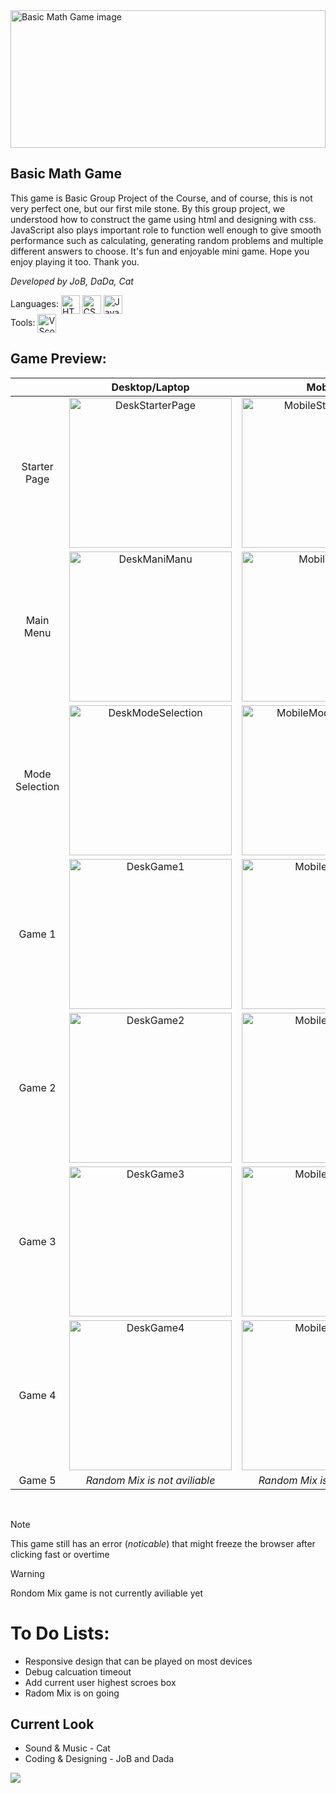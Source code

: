 <img width="100%" height="220" object="cover" alt="Basic Math Game image" src="https://github.com/user-attachments/assets/d49bfb6c-f519-41d7-a906-b800af934fe8">

<p/>

## Basic Math Game

<p>
This game is Basic Group Project of the Course, and of course, this is not very perfect one, but our first mile stone. By this group project, we understood how to construct the game using html and designing with css. JavaScript also plays important role to function well enough to give smooth performance such as calculating, generating random problems and multiple different answers to choose. It's fun and enjoyable mini game. Hope you enjoy playing it too. Thank you.
</p>

*Developed by JoB, DaDa, Cat*

<p/>

Languages: <a href="#" title="HTML5"><img alt="HTML5" src="https://skillicons.dev/icons?i=html" height="30" align="center"/></a> <a href="#" title="CSS"><img alt="CSS" src="https://skillicons.dev/icons?i=css" height="30" align="center"/></a> <a href="#" title="JavaScript"><img alt="JavaScript" src="https://skillicons.dev/icons?i=js" height="30" align="center"/></a> 
<br>
Tools: <a href="#" title="VScode"><img alt="VScode" src="https://skillicons.dev/icons?i=vscode" height="30" align="center"/></a>

<p/>

## Game Preview:

| | Desktop/Laptop | Mobile |
|:--:|:--:|:--:|
| Starter Page | <img src="https://github.com/user-attachments/assets/fcfe2d56-a72f-4a4a-9098-eb14e5857751"  alt="DeskStarterPage" width = 260px height = 240px > | <img src="https://github.com/user-attachments/assets/d0060913-6e80-4cb7-b7eb-ae8272bea320"  alt="MobileStarterPage" width = 260px height = 240px > |
| Main Menu | <img src="https://github.com/user-attachments/assets/18eb153c-5277-408b-a112-27353a0cc897" alt="DeskManiManu" width = 260px height = 240px> | <img src="https://github.com/user-attachments/assets/dac7140b-252e-4ede-89da-3ff7793a1b44" alt="MobileMenu" width = 260px height = 240px> |
| Mode Selection | <img src="https://github.com/user-attachments/assets/fe417969-fbac-4304-ac8a-5dd14c3ee60c" alt="DeskModeSelection" width = 260px height = 240px> | <img src="https://github.com/user-attachments/assets/c2efcaf2-d1b6-4a57-a226-7386d703ba95" alt="MobileModeSelection" width = 260px height = 240px> |
| Game 1 | <img src="https://github.com/user-attachments/assets/a067564d-11b4-4a9c-994c-e1b1ee1eac2b" alt="DeskGame1" width = 260px height = 240px> | <img src="https://github.com/user-attachments/assets/333c9863-6ca7-4b56-9d4f-9665a2919582" alt="MobileGame1" width = 260px height = 240px> |
| Game 2 | <img src="https://github.com/user-attachments/assets/f825a2b0-e03c-4611-b44f-0e646695e549" alt="DeskGame2" width = 260px height = 240px> | <img src="https://github.com/user-attachments/assets/9342c224-ca08-4dfd-9eac-05f79ee13f7e" alt="MobileGame2" width = 260px height = 240px> |
| Game 3 | <img src="https://github.com/user-attachments/assets/05fd0801-24c1-415f-938d-f579e59f1adc" alt="DeskGame3" width = 260px height = 240px> | <img src="https://github.com/user-attachments/assets/3c2ecad7-061f-465c-83f0-b96be00cb991" alt="MobileGame3" width = 260px height = 240px> |
| Game 4 | <img src="https://github.com/user-attachments/assets/c348c8c4-5f43-4cdf-b5c8-c9af4a543f7a" alt="DeskGame4" width = 260px height = 240px> | <img src="https://github.com/user-attachments/assets/8961f913-3fab-4400-b5c2-6c8e9c87c16b" alt="MobileGame4" width = 260px height = 240px> |
| Game 5 | *Random Mix is not aviliable* | *Random Mix is not aviliable* |

<br>


> [!NOTE]
> This game still has an error (*noticable*) that might freeze the browser after clicking fast or overtime

> [!Warning]
> Rondom Mix game is not currently aviliable yet

# To Do Lists:
- Responsive design that can be played on most devices
- Debug calcuation timeout
- Add current user highest scroes box
- Radom Mix is on going

<p/>

## Current Look
- Sound & Music - Cat
- Coding & Designing - JoB and Dada

<p/>
  
[![](https://img.shields.io/badge/Play_Basic_Math_Game-%63E4405F.svg?style=for-the-badge&logo=Play&logoColor=white)](https://john-da.github.io/Basic-Math/)

[](https://github.com/user-attachments/assets/bcf064b5-1a68-4dd6-bfe6-76a8b9826640)

